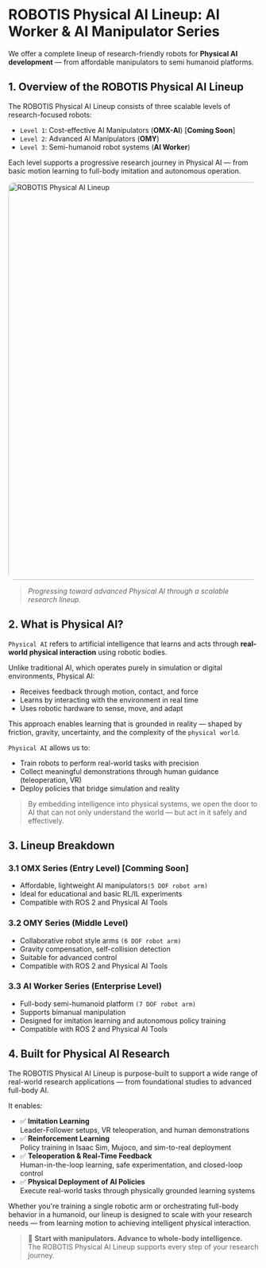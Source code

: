 # ROBOTIS Physical AI Lineup: AI Worker & AI Manipulator Series

We offer a complete lineup of research-friendly robots for **Physical AI development** — from affordable manipulators to semi humanoid platforms.

## 1. Overview of the ROBOTIS Physical AI Lineup

The ROBOTIS Physical AI Lineup consists of three scalable levels of research-focused robots:

- `Level 1`: Cost-effective AI Manipulators (**OMX-AI**) [**Coming Soon**]
- `Level 2`: Advanced AI Manipulators (**OMY**)
- `Level 3`: Semi-humanoid robot systems (**AI Worker**)

Each level supports a progressive research journey in Physical AI — from basic motion learning to full-body imitation and autonomous operation.

<img src="/overview/physical_ai_lineup.png" alt="ROBOTIS Physical AI Lineup" style="border-radius: 12px; width: 800px;" />

> *Progressing toward advanced Physical AI through a scalable research lineup.*


## 2. What is Physical AI?

`Physical AI` refers to artificial intelligence that learns and acts through **real-world physical interaction** using robotic bodies.

Unlike traditional AI, which operates purely in simulation or digital environments, Physical AI:
- Receives feedback through motion, contact, and force
- Learns by interacting with the environment in real time
- Uses robotic hardware to sense, move, and adapt

This approach enables learning that is grounded in reality — shaped by friction, gravity, uncertainty, and the complexity of the `physical world`.

`Physical AI` allows us to:
- Train robots to perform real-world tasks with precision
- Collect meaningful demonstrations through human guidance (teleoperation, VR)
- Deploy policies that bridge simulation and reality

> By embedding intelligence into physical systems, we open the door to AI that can not only understand the world — but act in it safely and effectively.


## 3. Lineup Breakdown

### 3.1 OMX Series (Entry Level) [Comming Soon]
- Affordable, lightweight AI manipulators`(5 DOF robot arm)`
- Ideal for educational and basic RL/IL experiments
- Compatible with ROS 2 and Physical AI Tools

### 3.2 OMY Series (Middle Level)
- Collaborative robot style arms `(6 DOF robot arm)`
- Gravity compensation, self-collision detection
- Suitable for advanced control
- Compatible with ROS 2 and Physical AI Tools

### 3.3 AI Worker Series (Enterprise Level)
- Full-body semi-humanoid platform `(7 DOF robot arm)`
- Supports bimanual manipulation
- Designed for imitation learning and autonomous policy training
- Compatible with ROS 2 and Physical AI Tools

## 4. Built for Physical AI Research

The ROBOTIS Physical AI Lineup is purpose-built to support a wide range of real-world research applications — from foundational studies to advanced full-body AI.

It enables:

- ✅ **Imitation Learning**  
  Leader-Follower setups, VR teleoperation, and human demonstrations
- ✅ **Reinforcement Learning**  
  Policy training in Isaac Sim, Mujoco, and sim-to-real deployment
- ✅ **Teleoperation & Real-Time Feedback**  
  Human-in-the-loop learning, safe experimentation, and closed-loop control
- ✅ **Physical Deployment of AI Policies**  
  Execute real-world tasks through physically grounded learning systems

Whether you're training a single robotic arm or orchestrating full-body behavior in a humanoid, our lineup is designed to scale with your research needs — from learning motion to achieving intelligent physical interaction.

> 🧩 **Start with manipulators. Advance to whole-body intelligence.**  
> The ROBOTIS Physical AI Lineup supports every step of your research journey.

